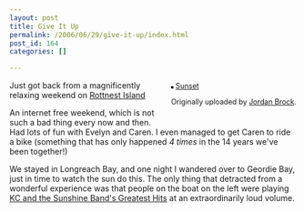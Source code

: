 ```yaml
---
layout: post
title: Give It Up
permalink: /2006/06/29/give-it-up/index.html
post_id: 164
categories: []

---
```


<div style="float: right; margin-left: 10px; margin-bottom: 10px;">
 <a href="http://www.flickr.com/photos/mrsparkle/176157930/" title="photo sharing"><img src="http://static.flickr.com/59/176157930_fd98c4ba09_m.jpg" alt="" style="border: solid 2px #000000;" /></a>
 

 <span style="font-size: 0.9em; margin-top: 0px;">
  <a href="http://www.flickr.com/photos/mrsparkle/176157930/">Sunset</a>
  

  Originally uploaded by <a href="http://www.flickr.com/people/mrsparkle/">Jordan Brock</a>.
 </span>
</div>

Just got back from a magnificently relaxing weekend on <a href="http://www.rottnestisland.com/en/default.htm">Rottnest Island</a>




An internet free weekend, which is not such a bad thing every now and then. Had lots of fun with Evelyn and Caren. I even managed to get Caren to ride a bike (something that has only happened _4 times_ in the 14 years we've been together!)




We stayed in Longreach Bay, and one night I wandered over to Geordie Bay, just in time to watch the sun do this. The only thing that detracted from a wonderful experience was that people on the boat on the left were playing <a href="http://www.amazon.com/gp/product/B0000032RS/002-0316106-7332005">KC and the Sunshine Band's Greatest Hits</a> at an extraordinarily loud volume.


